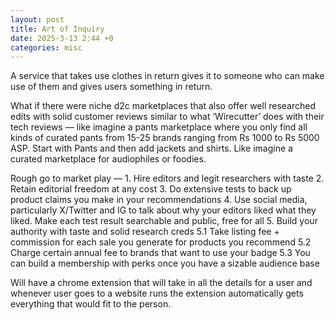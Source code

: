```yaml
---
layout: post
title: Art of Inquiry
date: 2025-3-13 2:44 +0
categories: misc
---
```

A service that takes use clothes in return gives it to someone who can make use of them and gives users something in return.

What if there were niche d2c marketplaces that also offer well researched edits with solid customer reviews similar to what ‘Wirecutter’ does with their tech reviews — like imagine a pants marketplace where you only find all kinds of curated pants from 15-25 brands ranging from Rs 1000 to Rs 5000 ASP. Start with Pants and then add jackets and shirts. Like imagine a curated marketplace for audiophiles or foodies.

Rough go to market play — 1. Hire editors and legit researchers with taste 2. Retain editorial freedom at any cost 3. Do extensive tests to back up product claims you make in your recommendations 4. Use social media, particularly X/Twitter and IG to talk about why your editors liked what they liked. Make each test result searchable and public, free for all 5. Build your authority with taste and solid research creds 5.1 Take listing fee + commission for each sale you generate for products you recommend 5.2 Charge certain annual fee to brands that want to use your badge 5.3 You can build a membership with perks once you have a sizable audience base

Will have a chrome extension that will take in all the details for a user and whenever user goes to a website runs the extension automatically gets everything that would fit to the person.






